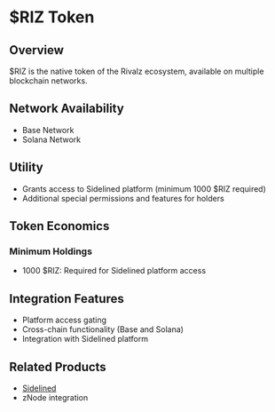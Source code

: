 # $RIZ Token

## Overview
$RIZ is the native token of the Rivalz ecosystem, available on multiple blockchain networks.

## Network Availability
- Base Network
- Solana Network

## Utility
- Grants access to Sidelined platform (minimum 1000 $RIZ required)
- Additional special permissions and features for holders

## Token Economics
### Minimum Holdings
- 1000 $RIZ: Required for Sidelined platform access

## Integration Features
- Platform access gating
- Cross-chain functionality (Base and Solana)
- Integration with Sidelined platform

## Related Products
- [Sidelined](./sidelined.md)
- zNode integration